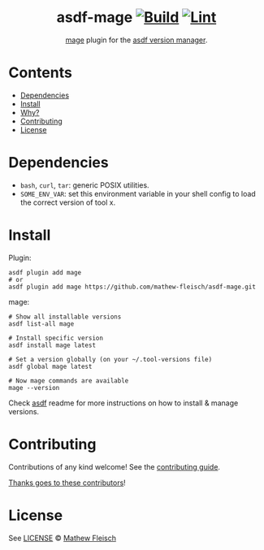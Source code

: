 <div align="center">

# asdf-mage [![Build](https://github.com/mathew-fleisch/asdf-mage/actions/workflows/build.yml/badge.svg)](https://github.com/mathew-fleisch/asdf-mage/actions/workflows/build.yml) [![Lint](https://github.com/mathew-fleisch/asdf-mage/actions/workflows/lint.yml/badge.svg)](https://github.com/mathew-fleisch/asdf-mage/actions/workflows/lint.yml)


[mage](https://github.com/magefile/mage) plugin for the [asdf version manager](https://asdf-vm.com).

</div>

# Contents

- [Dependencies](#dependencies)
- [Install](#install)
- [Why?](#why)
- [Contributing](#contributing)
- [License](#license)

# Dependencies

- `bash`, `curl`, `tar`: generic POSIX utilities.
- `SOME_ENV_VAR`: set this environment variable in your shell config to load the correct version of tool x.

# Install

Plugin:

```shell
asdf plugin add mage
# or
asdf plugin add mage https://github.com/mathew-fleisch/asdf-mage.git
```

mage:

```shell
# Show all installable versions
asdf list-all mage

# Install specific version
asdf install mage latest

# Set a version globally (on your ~/.tool-versions file)
asdf global mage latest

# Now mage commands are available
mage --version
```

Check [asdf](https://github.com/asdf-vm/asdf) readme for more instructions on how to
install & manage versions.

# Contributing

Contributions of any kind welcome! See the [contributing guide](contributing.md).

[Thanks goes to these contributors](https://github.com/mathew-fleisch/asdf-mage/graphs/contributors)!

# License

See [LICENSE](LICENSE) © [Mathew Fleisch](https://github.com/mathew-fleisch/)
